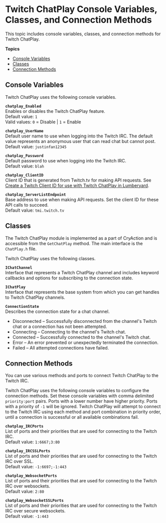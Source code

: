 # Twitch ChatPlay Console Variables, Classes, and Connection Methods<a name="chatplay-console-variables"></a>

This topic includes console variables, classes, and connection methods for Twitch ChatPlay\.

**Topics**
+ [Console Variables](#chatplay-console-variables-list)
+ [Classes](#chatplay-classes-list)
+ [Connection Methods](#chatplay-connection-methods)

## Console Variables<a name="chatplay-console-variables-list"></a>

Twitch ChatPlay uses the following console variables\.

**`chatplay_Enabled`**  
Enables or disables the Twitch ChatPlay feature\.  
Default value: `1`  
Valid values: `0` = Disable \| `1` = Enable

**`chatplay_UserName`**  
Default user name to use when logging into the Twitch IRC\. The default value represents an anonymous user that can read chat but cannot post\.  
Default value: `justinfan12345`

**`chatplay_Password`**  
Default password to use when logging into the Twitch IRC\.  
Default value: `blah`

**`chatplay_ClientID`**  
Client ID that is generated from Twitch\.tv for making API requests\. See [Create a Twitch Client ID for use with Twitch ChatPlay in Lumberyard](chatplay-generate-twitch-client-id.md)\.

**`chatplay_ServerListEndpoint`**  
Base address to use when making API requests\. Set the client ID for these API calls to succeed\.  
Default value: `tmi.twitch.tv`

## Classes<a name="chatplay-classes-list"></a>

The Twitch ChatPlay module is implemented as a part of CryAction and is accessible from the `GetChatPlay` method\. The main interface is the `ChatPlay.h` file\.

Twitch ChatPlay uses the following classes\.

**`IChatChannel`**  
Interface that represents a Twitch ChatPlay channel and includes keyword callbacks and options for subscribing to the connection state\.

**`IChatPlay`**  
Interface that represents the base system from which you can get handles to Twitch ChatPlay channels\.

**`ConnectionState`**  
Describes the connection state for a chat channel\.  
+ Disconnected – Successfully disconnected from the channel's Twitch chat or a connection has not been attempted\.
+ Connecting – Connecting to the channel's Twitch chat\.
+ Connected – Successfully connected to the channel's Twitch chat\.
+ Error – An error prevented or unexpectedly terminated the connection\.
+ Failed – All attempted connections have failed\.

## Connection Methods<a name="chatplay-connection-methods"></a>

You can use various methods and ports to connect Twitch ChatPlay to the Twitch IRC\.

Twitch ChatPlay uses the following console variables to configure the connection methods\. Set these console variables with comma delimited `priority:port` pairs\. Ports with a lower number have higher priority\. Ports with a priority of `-1` will be ignored\. Twitch ChatPlay will attempt to connect to the Twitch IRC using each method and port combination in priority order, until a connection is successful or all available combinations fail\.

**`chatplay_IRCPorts`**  
List of ports and their priorities that are used for connecting to the Twitch IRC\.  
Default value: `1:6667;3:80`

**`chatplay_IRCSSLPorts`**  
List of ports and their priorities that are used for connecting to the Twitch IRC over SSL\.  
Default value: `-1:6697;-1:443`

**`chatplay_WebsocketPorts`**  
List of ports and their priorities that are used for connecting to the Twitch IRC over websockets\.  
Default value: `2:80`

**`chatplay_WebsocketSSLPorts`**  
List of ports and their priorities that are used for connecting to the Twitch IRC over secure websockets\.  
Default value: `-1:443`